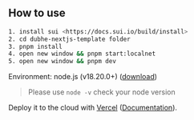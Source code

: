 ## How to use

```bash
1. install sui <https://docs.sui.io/build/install>
2. cd dubhe-nextjs-template folder
3. pnpm install
4. open new window && pnpm start:localnet
5. open new window && pnpm dev
```

Environment: node.js (v18.20.0+) ([download](https://nodejs.org/en/download/))

> Please use `node -v` check your node version

Deploy it to the cloud with [Vercel](https://vercel.com/new?utm_source=github&utm_medium=readme&utm_campaign=next-example) ([Documentation](https://nextjs.org/docs/deployment)).
